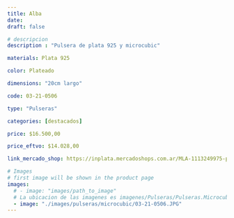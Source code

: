 ```yaml
---
title: Alba
date: 
draft: false

# descripcion
description : "Pulsera de plata 925 y microcubic"

materials: Plata 925

color: Plateado

dimensions: "20cm largo"

code: 03-21-0506

type: "Pulseras"

categories: [destacados]

price: $16.500,00

price_eftvo: $14.028,00

link_mercado_shop: https://inplata.mercadoshops.com.ar/MLA-1113249975-pulsera-de-plata-y-microcubic-alba-_JM

# Images
# first image will be shown in the product page
images:
  # - image: "images/path_to_image"
  # La ubicacion de las imagenes es imagenes/Pulseras/Pulseras.Microcubic/03-21-0506-alba
  - image: "./images/pulseras/microcubic/03-21-0506.JPG"
---
```


